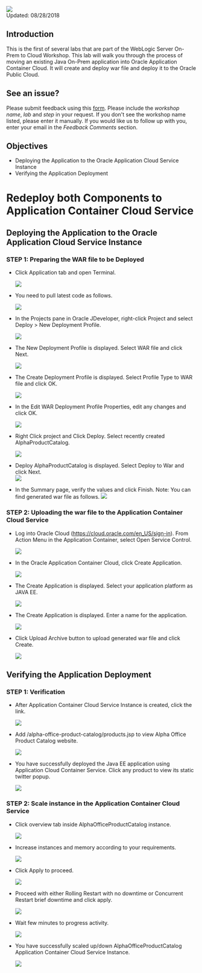![](images/200/Picture200-lab.png)  
Updated: 08/28/2018

## Introduction

This is the first of several labs that are part of the WebLogic Server On-Prem to Cloud Workshop. This lab will walk you through the process of moving an existing Java On-Prem application into Oracle Application Container Cloud. It will create and deploy war file and deploy it to the Oracle Public Cloud.

## See an issue?
Please submit feedback using this [form](https://apexapps.oracle.com/pls/apex/f?p=133:1:::::P1_FEEDBACK:1). Please include the *workshop name*, *lab* and *step* in your request.  If you don't see the workshop name listed, please enter it manually. If you would like us to follow up with you, enter your email in the *Feedback Comments* section.
## Objectives

- Deploying the Application to the Oracle Application Cloud Service Instance
- Verifying the Application Deployment

# Redeploy both Components to Application Container Cloud Service

## Deploying the Application to the Oracle Application Cloud Service Instance

### **STEP 1**: Preparing the WAR file to be Deployed
- Click Application tab and open Terminal. 
  
    ![](images/200/Terminal.png)

- You need to pull latest code as follows.
  
    ![](images/200/pull_request.png)

- In the Projects pane in Oracle JDeveloper, right-click Project and select Deploy > New Deployment Profile.
   
    ![](images/200/war_1.png) 

- The New Deployment Profile is displayed. Select WAR file and click Next.
  
    ![](images/200/war_2.png) 

- The Create Deployment Profile is displayed. Select Profile Type to WAR file and click OK.

    ![](images/200/war_3.png) 

- In the Edit WAR Deployment Profile Properties, edit any changes and click OK.
    
    ![](images/200/war_4.png) 

- Right Click project and Click Deploy. Select recently created AlphaProductCatalog. 
  
    ![](images/200/SelectWarFile.png)

- Deploy AlphaProductCatalog is displayed. Select Deploy to War and click Next.    
    ![](images/200/war_5.png) 

- In the Summary page, verify the values and click Finish.
  Note: You can find generated war file as follows. 
    ![](images/200/Summary.png)

### **STEP 2**: Uploading the war file to the  Application Container Cloud Service

- Log into Oracle Cloud (https://cloud.oracle.com/en_US/sign-in). From Action Menu in the Application Container, select Open Service Control.
  
    ![](images/200/OpenACCS.png)

- In the Oracle Application Container Cloud, click Create Application.

    ![](images/200/1.png) 

- The Create Application is displayed. Select your application platform as JAVA EE.
  
    ![](images/200/2.png) 

- The Create Application is displayed. Enter a name for the application.
  
    ![](images/200/4.png) 

- Click Upload Archive button to upload generated war file and click Create.

    ![](images/200/6.png) 

## Verifying the Application Deployment

### **STEP 1**: Verification

- After Application Container Cloud Service Instance is created, click the link.

    ![](images/200/9.png) 

- Add /alpha-office-product-catalog/products.jsp to view Alpha Office Product Catalog website.

    ![](images/200/10.png) 

- You have successfully deployed the Java EE application using  Application Cloud Container Service. Click any product to view its static twitter popup.

    ![](images/200/10_1.png) 

### **STEP 2**: Scale instance in the Application Container Cloud Service

- Click overview tab inside AlphaOfficeProductCatalog instance.

    ![](images/200/11.png) 

- Increase instances and memory according to your requirements.

    ![](images/200/12.png) 

- Click Apply to proceed.

    ![](images/200/13.png) 

- Proceed with either Rolling Restart with no downtime or Concurrent Restart brief downtime and click apply. 

    ![](images/200/14.png) 

- Wait few minutes to progress activity.

    ![](images/200/15.png) 

- You have successfully scaled up/down AlphaOfficeProductCatalog Application Container Cloud Service Instance.

    ![](images/200/16.png) 



